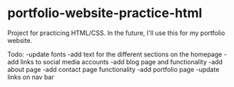 # portfolio-website-practice-html

Project for practicing HTML/CSS. In the future, I'll use this for my portfolio website.

Todo:
-update fonts
-add text for the different sections on the homepage
-add links to social media accounts
-add blog page and functionality
-add about page
-add contact page functionality
-add portfolio page
-update links on nav bar
